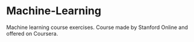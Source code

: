 # Machine-Learning
Machine learning course exercises. Course made by Stanford Online and offered on Coursera.
